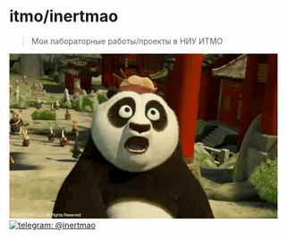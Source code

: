 # itmo/inertmao
> Мои лабораторные работы/проекты в НИУ ИТМО<br><sub><sup></sup></sub>


<img alt="Я воин Дракона!" src="https://github.com/inertmao/itmo/blob/main/.docx/DKbd.gif">


<a href="https://t.me/inertmao">
  <img src="images/telegram.svg" alt="telegram: @inertmao" width="32" height="32">
</a>
